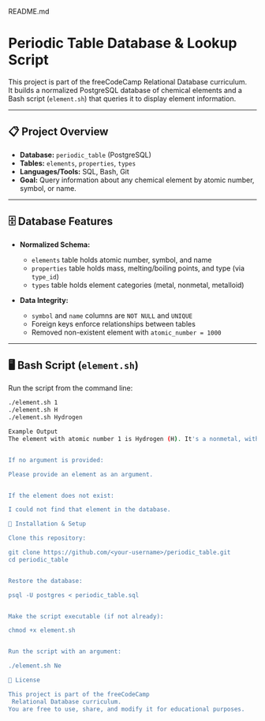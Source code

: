 README.md
# Periodic Table Database & Lookup Script

This project is part of the freeCodeCamp Relational Database curriculum.  
It builds a normalized PostgreSQL database of chemical elements and a Bash script (`element.sh`) that queries it to display element information.

---

## 📋 Project Overview

- **Database:** `periodic_table` (PostgreSQL)
- **Tables:** `elements`, `properties`, `types`
- **Languages/Tools:** SQL, Bash, Git
- **Goal:** Query information about any chemical element by atomic number, symbol, or name.

---

## 🗄️ Database Features

- **Normalized Schema:**  
  - `elements` table holds atomic number, symbol, and name  
  - `properties` table holds mass, melting/boiling points, and type (via `type_id`)  
  - `types` table holds element categories (metal, nonmetal, metalloid)

- **Data Integrity:**  
  - `symbol` and `name` columns are `NOT NULL` and `UNIQUE`  
  - Foreign keys enforce relationships between tables  
  - Removed non-existent element with `atomic_number = 1000`  

---

## 🖥️ Bash Script (`element.sh`)

Run the script from the command line:

```bash
./element.sh 1
./element.sh H
./element.sh Hydrogen

Example Output
The element with atomic number 1 is Hydrogen (H). It's a nonmetal, with a mass of 1.008 amu. Hydrogen has a melting point of -259.1 celsius and a boiling point of -252.9 celsius.


If no argument is provided:

Please provide an element as an argument.


If the element does not exist:

I could not find that element in the database.

🔧 Installation & Setup

Clone this repository:

git clone https://github.com/<your-username>/periodic_table.git
cd periodic_table


Restore the database:

psql -U postgres < periodic_table.sql


Make the script executable (if not already):

chmod +x element.sh


Run the script with an argument:

./element.sh Ne

📜 License

This project is part of the freeCodeCamp
 Relational Database curriculum.
You are free to use, share, and modify it for educational purposes.
